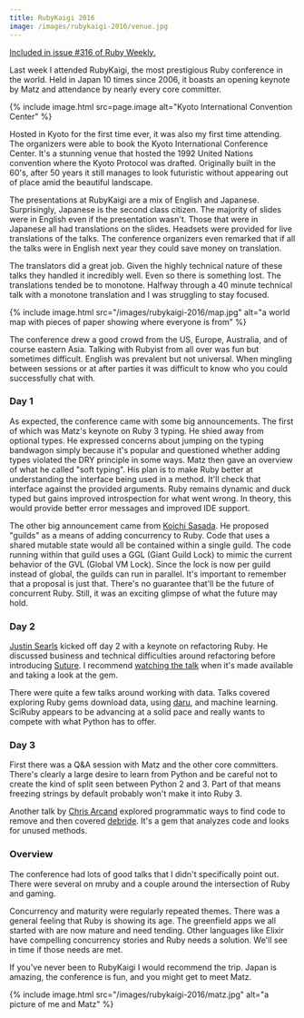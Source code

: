```yaml
---
title: RubyKaigi 2016
image: /images/rubykaigi-2016/venue.jpg
---
```


<div class="panel callout">
  <a href="http://rubyweekly.com/issues/316">Included in issue #316 of Ruby Weekly.</a>
</div>

Last week I attended RubyKaigi, the most prestigious Ruby conference in the world.
Held in Japan 10 times since 2006, it boasts an opening keynote by Matz and attendance by nearly every core committer.

{% include image.html src=page.image alt="Kyoto International Convention Center" %}

Hosted in Kyoto for the first time ever, it was also my first time attending.
The organizers were able to book the Kyoto International Conference Center.
It's a stunning venue that hosted the 1992 United Nations convention where the Kyoto Protocol was drafted.
Originally built in the 60's, after 50 years it still manages to look futuristic without appearing out of place amid the beautiful landscape.

<!--more-->

The presentations at RubyKaigi are a mix of English and Japanese.
Surprisingly, Japanese is the second class citizen.
The majority of slides were in English even if the presentation wasn't.
Those that were in Japanese all had translations on the slides.
Headsets were provided for live translations of the talks.
The conference organizers even remarked that if all the talks were in English next year they could save money on translation.

The translators did a great job.
Given the highly technical nature of these talks they handled it incredibly well.
Even so there is something lost.
The translations tended be to monotone.
Halfway through a 40 minute technical talk with a monotone translation and I was struggling to stay focused.

{% include image.html src="/images/rubykaigi-2016/map.jpg" alt="a world map with pieces of paper showing where everyone is from" %}

The conference drew a good crowd from the US, Europe, Australia, and of course eastern Asia.
Talking with Rubyist from all over was fun but sometimes difficult.
English was prevalent but not universal.
When mingling between sessions or at after parties it was difficult to know who you could successfully chat with.

### Day 1

As expected, the conference came with some big announcements.
The first of which was Matz's keynote on Ruby 3 typing.
He shied away from optional types.
He expressed concerns about jumping on the typing bandwagon simply because it's popular and questioned whether adding types violated the DRY principle in some ways.
Matz then gave an overview of what he called "soft typing".
His plan is to make Ruby better at understanding the interface being used in a method.
It'll check that interface against the provided arguments.
Ruby remains dynamic and duck typed but gains improved introspection for what went wrong.
In theory, this would provide better error messages and improved IDE support.

The other big announcement came from [Koichi Sasada].
He proposed "guilds" as a means of adding concurrency to Ruby.
Code that uses a shared mutable state would all be contained within a single guild.
The code running within that guild uses a GGL (Giant Guild Lock) to mimic the current behavior of the GVL (Global VM Lock).
Since the lock is now per guild instead of global, the guilds can run in parallel.
It's important to remember that a proposal is just that.
There's no guarantee that'll be the future of concurrent Ruby.
Still, it was an exciting glimpse of what the future may hold.

### Day 2

[Justin Searls] kicked off day 2 with a keynote on refactoring Ruby.
He discussed business and technical difficulties around refactoring before introducing [Suture].
I recommend [watching the talk] when it's made available and taking a look at the gem.

There were quite a few talks around working with data.
Talks covered exploring Ruby gems download data, using [daru], and machine learning.
SciRuby appears to be advancing at a solid pace and really wants to compete with what Python has to offer.

### Day 3

First there was a Q&A session with Matz and the other core committers.
There's clearly a large desire to learn from Python and be careful not to create the kind of split seen between Python 2 and 3.
Part of that means freezing strings by default probably won't make it into Ruby 3.

Another talk by [Chris Arcand] explored programmatic ways to find code to remove and then covered [debride].
It's a gem that analyzes code and looks for unused methods.

### Overview

The conference had lots of good talks that I didn't specifically point out.
There were several on mruby and a couple around the intersection of Ruby and gaming.

Concurrency and maturity were regularly repeated themes.
There was a general feeling that Ruby is showing its age.
The greenfield apps we all started with are now mature and need tending.
Other languages like Elixir have compelling concurrency stories and Ruby needs a solution.
We'll see in time if those needs are met.

If you've never been to RubyKaigi I would recommend the trip.
Japan is amazing, the conference is fun, and you might get to meet Matz.

{% include image.html src="/images/rubykaigi-2016/matz.jpg" alt="a picture of me and Matz" %}

[Koichi Sasada]: https://github.com/ko1
[Justin Searls]: https://github.com/searls
[Suture]: https://github.com/testdouble/suture
[daru]: https://github.com/v0dro/daru
[Chris Arcand]: https://github.com/chrisarcand
[debride]: https://github.com/seattlerb/debride
[watching the talk]: http://blog.testdouble.com/posts/2016-09-16-surgical-refactors-with-suture.html

